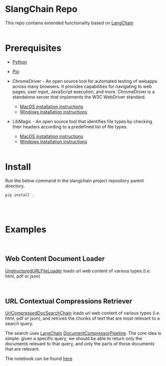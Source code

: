 #  SlangChain Repo  
This repo contains extended functionality based on [LangChain](https://github.com/hwchase17/langchain)
<br><br>
# Prerequisites

- [Python](https://www.python.org/downloads/)

- [Pip](https://pip.pypa.io/en/stable/installation/)

- ChromeDriver - An open source tool for automated testing of webapps across many browsers. It provides capabilities for navigating to web pages, user input, JavaScript execution, and more.  ChromeDriver is a standalone server that implements the W3C WebDriver standard.
  - [MacOS installation instructions](https://til.simonwillison.net/saelenium/selenium-python-macos)
  - [Windows installation instructions](https://jonathansoma.com/lede/foundations-2018/classes/selenium/selenium-windows-install/)

- LibMagic - An open source tool that identifies file types by checking their headers according to a predefined list of file types.
  - [MacOS installation instructions](https://pypi.org/project/python-magic/#:~:text=python%2Dmagic%2Dbin-,OSX,-When%20using%20Homebrew)
  - [Windows installation instructions](https://pypi.org/project/python-magic/#:~:text=get%20install%20libmagic1-,Windows,-You%27ll%20need%20DLLs)
<br><br>
# Install  

Run the below command in the slangchain project repository parent directory.

```
pip install .
```
<br><br>
# Examples
<br>

## Web Content Document Loader

[UnstructuredURLFileLoader](./slangchain/document_loaders/url_file.py) loads url web content of various types (i.e. html, pdf or json)

<br>

## URL Contextual Compressions Retriever

[UrlCompressedDocSearchChain](./slangchain/chains/url_compressed_doc_search/base.py) loads url web content of various types (i.e. html, pdf or json), and retrives the chunks of text that are most relevant to a search query.

The search uses [LangChain](https://github.com/hwchase17/langchain) [DocumentCompressorPipeline](https://github.com/hwchase17/langchain/blob/master/docs/modules/indexes/retrievers/examples/contextual-compression.ipynb). The core idea is simple: given a specific query, we should be able to return only the documents relevant to that query, and only the parts of those documents that are relevant.

The notebook can be found [here](./docs/modules/chains/examples/url_compressed_doc_search.ipynb)